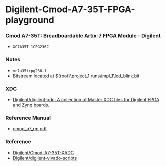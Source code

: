 Digilent-Cmod-A7-35T-FPGA-playground
====================================
### [Cmod A7-35T: Breadboardable Artix-7 FPGA Module - Digilent](https://digilent.com/shop/cmod-a7-35t-breadboardable-artix-7-fpga-module/)
- `XC7A35T-1CPG236C`

### Notes
- `xc7a35tcpg236-1`
- Bitstream located at ${root}\project_1.runs\impl_1\led_blink.bit

### XDC
- [Digilent/digilent-xdc: A collection of Master XDC files for Digilent FPGA and Zynq boards.](https://github.com/Digilent/digilent-xdc)

### Reference Manual
- [cmod_a7_rm.pdf](cmod_a7_rm.pdf)

### Reference
- [Digilent/Cmod-A7-35T-XADC](https://github.com/Digilent/Cmod-A7-35T-XADC)
- [Digilent/digilent-vivado-scripts](https://github.com/Digilent/digilent-vivado-scripts) 
